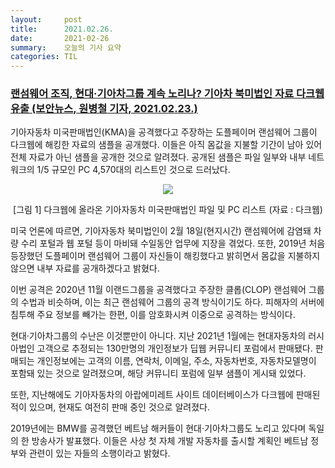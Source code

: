 ```yaml
---
layout:     post
title:      2021.02.26.
date:       2021-02-26
summary:	오늘의 기사 요약
categories: TIL
---
```


### [랜섬웨어 조직, 현대·기아차그룹 계속 노리나? 기아차 북미법인 자료 다크웹 유출 (보안뉴스, 원병철 기자,  2021.02.23.)](https://www.boannews.com/media/view.asp?idx=95121)

기아자동차 미국판매법인(KMA)을 공격했다고 주장하는 도플페이머 랜섬웨어 그룹이 다크웹에 해킹한 자료의 샘플을 공개했다. 이들은 아직 몸값을 지불할 기간이 남아 있어 전체 자료가 아닌 샘플을 공개한 것으로 알려졌다. 공개된 샘플은 파일 일부와 내부 네트워크의 1/5 규모인 PC 4,570대의 리스트인 것으로 드러났다.

<p align="center"><img src="http://www.boannews.com/media/upFiles2/2021/02/568506132_9951.jpg"></p>
<center>[그림 1] 다크웹에 올라온 기아자동차 미국판매법인 파일 및 PC 리스트 (자료 : 다크웹)</center>

미국 언론에 따르면, 기아자동차 북미법인이 2월 18일(현지시간) 랜섬웨어에 감염돼 차량 수리 포털과 웹 포털 등이 마비돼 수일동안 업무에 지장을 겪었다. 또한, 2019년 처음 등장했던 도플페이머 랜섬웨어 그룹이 자신들이 해킹했다고 밝히면서 몸값을 지불하지 않으면 내부 자료를 공개하겠다고 밝혔다.

이번 공격은 2020년 11월 이랜드그룹을 공격했다고 주장한 클롭(CLOP) 랜섬웨어 그룹의 수법과 비슷하며, 이는 최근 랜섬웨어 그룹의 공격 방식이기도 하다. 피해자의 서버에 침투해 주요 정보를 빼가는 한편, 이를 암호화시켜 이중으로 공격하는 방식이다.

현대·기아차그룹의 수난은 이것뿐만이 아니다. 지난 2021년 1월에는 현대자동차의 러시아법인 고객으로 추정되는 130만명의 개인정보가 딥웹 커뮤니티 포럼에서 판매됐다. 판매되는 개인정보에는 고객의 이름, 연락처, 이메일, 주소, 자동차번호, 자동차모델명이 포함돼 있는 것으로 알려졌으며, 해당 커뮤니티 포럼에 일부 샘플이 게시돼 있었다.

또한, 지난해에도 기아자동차의 아랍에미레트 사이트 데이터베이스가 다크웹에 판매된 적이 있으며, 현재도 여전히 판매 중인 것으로 알려졌다.

2019년에는 BMW를 공격했던 베트남 해커들이 현대·기아차그룹도 노리고 있다며 독일의 한 방송사가 발표했다. 이들은 사상 첫 자체 개발 자동차를 출시할 계획인 베트남 정부와 관련이 있는 자들의 소행이라고 밝혔다.